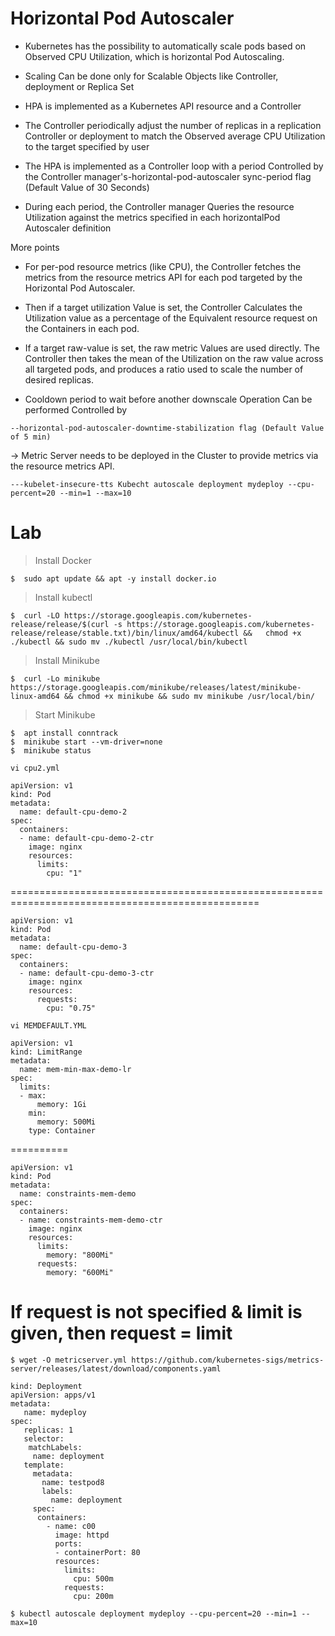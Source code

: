 # Horizontal Pod Autoscaler

- Kubernetes has the possibility to automatically scale pods based on Observed CPU Utilization, which is horizontal Pod Autoscaling.

- Scaling Can be done only for Scalable Objects like Controller, deployment or Replica Set

- HPA is implemented as a Kubernetes API resource and a Controller

- The Controller periodically adjust the number of replicas in a replication Controller or deployment to match the Observed average CPU Utilization to the target specified by user

- The HPA is implemented as a Controller loop with a period Controlled by the Controller manager's-horizontal-pod-autoscaler sync-period flag (Default Value of 30 Seconds)

- During each period, the Controller manager Queries the resource Utilization against the metrics specified in each horizontalPod Autoscaler definition


More points

- For per-pod resource metrics (like CPU), the Controller fetches the metrics from the resource metrics API for each pod targeted by the Horizontal Pod Autoscaler.

-  Then if a target utilization Value is set, the Controller Calculates the Utilization value as a percentage of the Equivalent resource request on the Containers in each pod. 

- If a target raw-value is set, the raw metric Values are used directly. The Controller then takes the mean of the Utilization on the raw value across all targeted pods, and produces a ratio used to scale the number of desired replicas. 

- Cooldown period to wait before another downscale Operation Can be performed Controlled by 

```
--horizontal-pod-autoscaler-downtime-stabilization flag (Default Value of 5 min) 
```

→ Metric Server needs to be deployed in the Cluster to provide metrics via the resource metrics API. 

```
---kubelet-insecure-tts Kubecht autoscale deployment mydeploy --cpu-percent=20 --min=1 --max=10
```


# Lab
> Install Docker
```
$  sudo apt update && apt -y install docker.io
```

> Install kubectl
```
$  curl -LO https://storage.googleapis.com/kubernetes-release/release/$(curl -s https://storage.googleapis.com/kubernetes-release/release/stable.txt)/bin/linux/amd64/kubectl &&   chmod +x ./kubectl && sudo mv ./kubectl /usr/local/bin/kubectl
```

> Install Minikube
```
$  curl -Lo minikube https://storage.googleapis.com/minikube/releases/latest/minikube-linux-amd64 && chmod +x minikube && sudo mv minikube /usr/local/bin/
```

> Start Minikube
```
$  apt install conntrack
$  minikube start --vm-driver=none
$  minikube status
```

```
vi cpu2.yml
```

```
apiVersion: v1
kind: Pod
metadata:
  name: default-cpu-demo-2
spec:
  containers:
  - name: default-cpu-demo-2-ctr
    image: nginx
    resources:
      limits:
        cpu: "1"
```

=================================================================================================

```
apiVersion: v1
kind: Pod
metadata:
  name: default-cpu-demo-3
spec:
  containers:
  - name: default-cpu-demo-3-ctr
    image: nginx
    resources:
      requests:
        cpu: "0.75"
```

```
vi MEMDEFAULT.YML
```

```
apiVersion: v1
kind: LimitRange
metadata:
  name: mem-min-max-demo-lr
spec:
  limits:
  - max:
      memory: 1Gi
    min:
      memory: 500Mi
    type: Container
```

==========

```
apiVersion: v1
kind: Pod
metadata:
  name: constraints-mem-demo
spec:
  containers:
  - name: constraints-mem-demo-ctr
    image: nginx
    resources:
      limits:
        memory: "800Mi"
      requests:
        memory: "600Mi"
```


# If request is not specified & limit is given, then request = limit

```
$ wget -O metricserver.yml https://github.com/kubernetes-sigs/metrics-server/releases/latest/download/components.yaml
```

```
kind: Deployment
apiVersion: apps/v1
metadata:
   name: mydeploy
spec:
   replicas: 1
   selector:
    matchLabels:
     name: deployment
   template:
     metadata:
       name: testpod8
       labels:
         name: deployment
     spec:
      containers:
        - name: c00
          image: httpd
          ports:
          - containerPort: 80
          resources:
            limits:
              cpu: 500m
            requests:
              cpu: 200m
```


```
$ kubectl autoscale deployment mydeploy --cpu-percent=20 --min=1 --max=10
```

